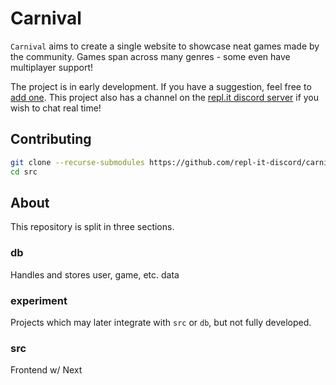 # Carnival

`Carnival` aims to create a single website to showcase neat games made by the community. Games span across many genres - some even have multiplayer support!

The project is in early development. If you have a suggestion, feel free to [add one](https://github.com/repl-it-discord/carnival/issues/3). This project also has a channel on the [repl.it discord server](https://repl.it/discord) if you wish to chat real time!

## Contributing

```bash
git clone --recurse-submodules https://github.com/repl-it-discord/carnival
cd src
```

## About

This repository is split in three sections.

### db

Handles and stores user, game, etc. data

### experiment 

Projects which may later integrate with `src` or `db`, but not fully developed.

### src

Frontend w/ Next
